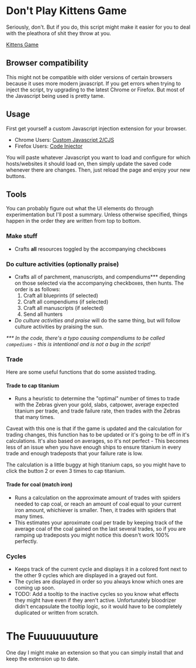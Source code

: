 # Don't Play Kittens Game

Seriously, don't.  But if you do, this script might make it easier for you to deal with the pleathora of shit they throw at you.

[Kittens Game](http://bloodrizer.ru/games/kittens/#)

## Browser compatibility

This might not be compatible with older versions of certain browsers because it uses more modern javascript.  If you get errors when trying to inject the script, try upgrading to the latest Chrome or Firefox.  But most of the Javascript being used is pretty tame. 

## Usage

First get yourself a custom Javascript injection extension for your browser.

- Chrome Users: [Custom Javascript 2/CJS](https://chrome.google.com/webstore/detail/custom-javascript-for-web/ddbjnfjiigjmcpcpkmhogomapikjbjdk?hl=en)
- Firefox Users: [Code Injector](https://addons.mozilla.org/en-US/firefox/addon/codeinjector/)

You will paste whatever Javascript you want to load and configure for which hosts/websites it should load on, then simply update the saved code whenever there are changes.  Then, just reload the page and enjoy your new buttons.  

## Tools

You can probably figure out what the UI elements do through experimentation but I'll post a summary.  Unless otherwise specified, things happen in the order they are written from top to bottom.

### Make stuff

- Crafts **all** resources toggled by the accompanying checkboxes

### Do culture activities (optionally praise)

- Crafts all of parchment, manuscripts, and compendiums*** depending on those selected via the accompanying checkboxes, then hunts.  The order is as follows:
  1. Craft all blueprints (if selected)
  2. Craft all compendiums (if selected)
  3. Craft all manuscripts (if selected) 
  4. Send all hunters
- *Do culture activities and praise* will do the same thing, but will follow culture activities by praising the sun.

_*** In the code, there's a typo causing compendiums to be called `compediums` - this is intentional and is not a bug in the script!_

### Trade

Here are some useful functions that do some assisted trading.

#### Trade to cap titanium

- Runs a heuristic to determine the "optimal" number of times to trade with the Zebras given your gold, slabs, catpower, average expected titanium per trade, and trade failure rate, then trades with the Zebras that many times.

Caveat with this one is that if the game is updated and the calculation for trading changes, this function has to be updated or it's going to be off in it's calculations.  It's also based on averages, so it's not perfect - This becomes less of an issue when you have enough ships to ensure titanium in every trade and enough tradeposts that your failure rate is low.

The calculation is a little buggy at high titanium caps, so you might have to click the button 2 or even 3 times to cap titanium.

#### Trade for coal (match iron)

- Runs a calculation on the approximate amount of trades with spiders needed to cap coal, or reach an amount of coal equal to your current iron amount, whichiever is smaller.  Then, it trades with spiders that many times.  
- This estimates your aproximate coal per trade by keeping track of the average coal of the coal gained on the last several trades, so if you are ramping up tradeposts you might notice this doesn't work 100% perfectly.

### Cycles

- Keeps track of the current cycle and displays it in a colored font next to the other 9 cycles which are displayed in a grayed out font.
- The cycles are displayed in order so you always know which ones are coming up soon.  
- TODO: Add a tooltip to the inactive cycles so you know what effects they might have even if they aren't active.  Unfortunately bloodrizer didn't encapsulate the tooltip logic, so it would have to be completely duplicated or written from scratch.

# The Fuuuuuuuture

One day I might make an extension so that you can simply install that and keep the extension up to date.


